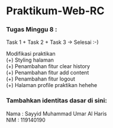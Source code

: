 # Praktikum-Web-RC

### Tugas Minggu 8 :

Task 1 + Task 2 + Task 3 -> Selesai :-)

Modifikasi praktikan
<br>(+) Styling halaman
<br>(+) Penambahan fitur clear history
<br>(+) Penambahan fitur add content
<br>(+) Penambahan fitur logout
<br>(+) Halaman profile praktikan hehehe

### Tambahkan identitas dasar di sini: 

Nama  : Sayyid Muhammad Umar Al Haris
<br>
NIM   : 119140190
